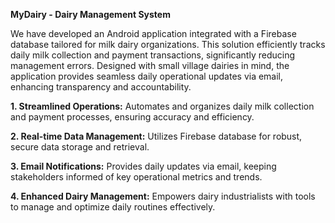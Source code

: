 **MyDairy - Dairy Management System**

We have developed an Android application integrated with a Firebase database tailored for milk dairy organizations. This solution efficiently tracks daily milk collection and payment transactions, significantly reducing management errors. Designed with small village dairies in mind, the application provides seamless daily operational updates via email, enhancing transparency and accountability.

**1. Streamlined Operations:** Automates and organizes daily milk collection and payment processes, ensuring accuracy and efficiency.

**2. Real-time Data Management:** Utilizes Firebase database for robust, secure data storage and retrieval.

**3. Email Notifications:** Provides daily updates via email, keeping stakeholders informed of key operational metrics and trends.

**4. Enhanced Dairy Management:** Empowers dairy industrialists with tools to manage and optimize daily routines effectively.
